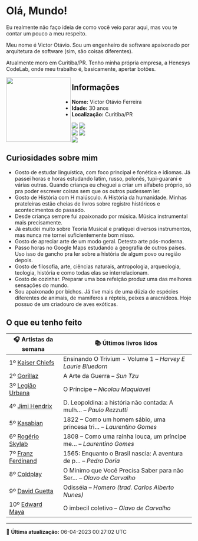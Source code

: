 # Olá, Mundo!

Eu realmente não faço ideia de como você veio parar aqui, mas vou te contar um pouco a meu respeito.

Meu nome é Victor Otávio. Sou um engenheiro de software apaixonado por arquitetura de software (sim, são coisas diferentes).

Atualmente moro em Curitiba/PR. Tenho minha própria empresa, a Henesys CodeLab, onde meu trabalho é, basicamente, apertar botões.

<img align="left" src="https://github.com/vctrtvfrrr/vctrtvfrrr/raw/master/octocat.png" alt="" width="175" />

## Informações

- **Nome:** Victor Otávio Ferreira
- **Idade:** 30 anos
- **Localização:** Curitiba/PR

[![](https://img.shields.io/badge/LinkedIn-victorotavio-blue)](https://www.linkedin.com/in/victorotavio/) [![](https://img.shields.io/badge/Twitter-@vctrtvfrrr-blue)](https://twitter.com/vctrtvfrrr)  
[![](https://img.shields.io/badge/GitHub-vctrtvfrrr-24292e)](https://github.com/vctrtvfrrr) [![](https://img.shields.io/badge/GitLab-vctrtvfrrr-ec5d16)](https://gitlab.com/vctrtvfrrr)  
[![](https://img.shields.io/badge/Email-victor@otavioferreira.com.br-red)](mailto:victor@otavioferreira.com.br)  

## Curiosidades sobre mim

-   Gosto de estudar linguística, com foco principal e fonética e idiomas. Já passei horas e horas estudando latim, russo, polonês, tupi-guarani e várias outras. Quando criança eu cheguei a criar um alfabeto próprio, só pra poder escrever coisas sem que os outros pudessem ler.
-   Gosto de História com H maiúsculo. A História da humanidade. Minhas prateleiras estão cheias de livros sobre registro históricos e acontecimentos do passado.
-   Desde criança sempre fui apaixonado por música. Música instrumental mais precisamente.
-   Já estudei muito sobre Teoria Musical e pratiquei diversos instrumentos, mas nunca me tornei suficientemente bom nisso.
-   Gosto de apreciar arte de um modo geral. Detesto arte pós-moderna.
-   Passo horas no Google Maps estudando a geografia de outros países. Uso isso de gancho pra ler sobre a história de algum povo ou região depois.
-   Gosto de filosofia, arte, ciências naturais, antropologia, arqueologia, teologia, história e como todas elas se interrelacionam.
-   Gosto de cozinhar. Preparar uma boa refeição produz uma das melhores sensações do mundo.
-   Sou apaixonado por bichos. Já tive mais de uma dúzia de espécies diferentes de animais, de mamiferos a répteis, peixes a aracnídeos. Hoje possuo de um criadouro de aves exóticas.


## O que eu tenho feito

|                       🎧 Artistas da semana                        |                      📚 Últimos livros lidos                      |
|--------------------------------------------------------------------|-------------------------------------------------------------------|
| 1º [Kaiser Chiefs](https://www.last.fm/music/Kaiser+Chiefs)        | Ensinando O Trivium - Volume 1	–	_Harvey E Laurie Bluedorn_         |
| 2º [Gorillaz](https://www.last.fm/music/Gorillaz)                  | A Arte da Guerra	–	_Sun Tzu_                                        |
| 3º [Legião Urbana](https://www.last.fm/music/Legi%C3%A3o+Urbana)   | O Príncipe	–	_Nicolau Maquiavel_                                    |
| 4º [Jimi Hendrix](https://www.last.fm/music/Jimi+Hendrix)          | D. Leopoldina: a história não contada: A mulh…	–	_Paulo Rezzutti_   |
| 5º [Kasabian](https://www.last.fm/music/Kasabian)                  | 1822 – Como um homem sábio, uma princesa tri…	–	_Laurentino Gomes_  |
| 6º [Rogério Skylab](https://www.last.fm/music/Rog%C3%A9rio+Skylab) | 1808 – Como uma rainha louca, um príncipe me…	–	_Laurentino Gomes_  |
| 7º [Franz Ferdinand](https://www.last.fm/music/Franz+Ferdinand)    | 1565: Enquanto o Brasil nascia: A aventura de p…	–	_Pedro Doria_    |
| 8º [Coldplay](https://www.last.fm/music/Coldplay)                  | O Mínimo que Você Precisa Saber para não Ser…	–	_Olavo de Carvalho_ |
| 9º [David Guetta](https://www.last.fm/music/David+Guetta)          | Odisséia	–	_Homero (trad. Carlos Alberto Nunes)_                    |
| 10º [Edward Maya](https://www.last.fm/music/Edward+Maya)           | O imbecil coletivo	–	_Olavo de Carvalho_                            |


---

🚀 **Última atualização:** 06-04-2023 00:27:02 UTC